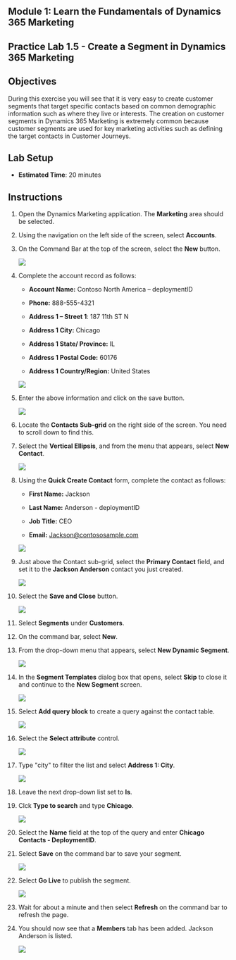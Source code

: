## Module 1: Learn the Fundamentals of Dynamics 365 Marketing


## Practice Lab 1.5 - Create a Segment in Dynamics 365 Marketing

## Objectives

During this exercise you will see that it is very easy to create customer segments that target specific contacts based on common demographic information such as where they live or interests. The creation on customer segments in Dynamics 365 Marketing is extremely common because customer segments are used for key marketing activities such as defining the target contacts in Customer Journeys.

## Lab Setup

  - **Estimated Time**: 20 minutes

## Instructions

1. Open the Dynamics Marketing application. The **Marketing** area should be selected.

1. Using the navigation on the left side of the screen, select **Accounts**. 

1. On the Command Bar at the top of the screen, select the **New** button.

    ![](../images/module1/lab5/account1-1.png)

1. Complete the account record as follows:

	- **Account Name:** Contoso North America – deploymentID

	- **Phone:** 888-555-4321

	- **Address 1 – Street 1**: 187 11th ST N

	- **Address 1 City:** Chicago

	- **Address 1 State/ Province:** IL

	- **Address 1 Postal Code:** 60176

	- **Address 1 Country/Region:** United States

    ![](../images/module1/lab5/account2.png)
1. Enter the above information and click on the save button.

    ![](../images/module1/lab5/account1.png)
    
1. Locate the **Contacts Sub-grid** on the right side of the screen. You need to scroll down to find this.

1. Select the **Vertical Ellipsis**, and from the menu that appears, select **New Contact**.

    ![](../images/module1/lab5/account3.png)

1. Using the **Quick Create Contact** form, complete the contact as follows:

	- **First Name:** Jackson

	- **Last Name:** Anderson - deploymentID

	- **Job Title:** CEO

	- **Email:** Jackson@contososample.com

    ![](../images/module1/lab5/account4.png)
    
1. Just above the Contact sub-grid, select the **Primary Contact** field, and set it to the **Jackson Anderson** contact you just created.

    ![](../images/module1/lab5/account5.png)

1. Select the **Save and Close** button.

    ![](../images/module1/lab5/account6.png)

1. Select **Segments** under **Customers**.

1. On the command bar, select **New**.

1. From the drop-down menu that appears, select **New Dynamic Segment**.

    ![](../images/module1/lab5/1.png)

1. In the **Segment Templates** dialog box that opens, select **Skip** to close it and continue to the **New Segment** screen.

    ![](../images/module1/lab5/2.png)

1. Select **Add query block** to create a query against the contact table. 

    ![](../images/module1/lab5/3.png)

1. Select the **Select attribute** control.

    ![](../images/module1/lab5/4.png)

1. Type "city" to filter the list and select **Address 1: City**.

    ![](../images/module1/lab5/5.png)
    
1. Leave the next drop-down list set to **Is**. 

1. Clck **Type to search** and type **Chicago**.

    ![](../images/module1/lab5/6.png)

1. Select the **Name** field at the top of the query and enter **Chicago Contacts - DeploymentID**.

1. Select **Save** on the command bar to save your segment.

    ![](../images/module1/lab5/7.png)

1. Select **Go Live** to publish the segment.

    ![](../images/module1/lab5/8.png)

1. Wait for about a minute and then select **Refresh** on the command bar to refresh the page. 

1. You should now see that a **Members** tab has been added. Jackson Anderson is listed.

    ![](../images/module1/lab5/9.png)
